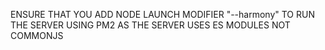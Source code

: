 ENSURE THAT YOU ADD NODE LAUNCH MODIFIER "--harmony" TO RUN THE SERVER USING PM2 AS THE SERVER USES ES MODULES NOT COMMONJS
